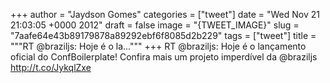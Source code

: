 
+++
author = "Jaydson Gomes"
categories = ["tweet"]
date = "Wed Nov 21 21:03:05 +0000 2012"
draft = false
image = "{TWEET_IMAGE}"
slug = "7aafe64e43b89179878a89292ebf6f8085d2b229"
tags = ["tweet"]
title = """RT @braziljs: Hoje é o la..."""
+++
RT @braziljs: Hoje é o lançamento oficial do ConfBoilerplate! Confira mais um projeto imperdível da @braziljs http://t.co/JykqlZxe
